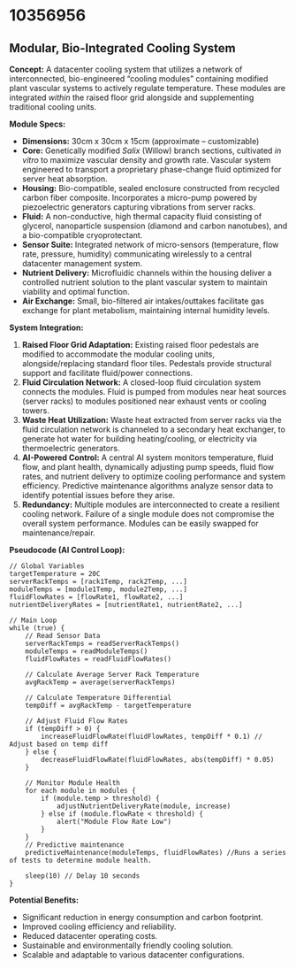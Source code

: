 # 10356956

## Modular, Bio-Integrated Cooling System

**Concept:** A datacenter cooling system that utilizes a network of interconnected, bio-engineered “cooling modules” containing modified plant vascular systems to actively regulate temperature. These modules are integrated *within* the raised floor grid alongside and supplementing traditional cooling units.

**Module Specs:**

*   **Dimensions:** 30cm x 30cm x 15cm (approximate – customizable)
*   **Core:** Genetically modified *Salix* (Willow) branch sections, cultivated *in vitro* to maximize vascular density and growth rate.  Vascular system engineered to transport a proprietary phase-change fluid optimized for server heat absorption.
*   **Housing:** Bio-compatible, sealed enclosure constructed from recycled carbon fiber composite. Incorporates a micro-pump powered by piezoelectric generators capturing vibrations from server racks.
*   **Fluid:**  A non-conductive, high thermal capacity fluid consisting of glycerol, nanoparticle suspension (diamond and carbon nanotubes), and a bio-compatible cryoprotectant.
*   **Sensor Suite:** Integrated network of micro-sensors (temperature, flow rate, pressure, humidity) communicating wirelessly to a central datacenter management system.
*   **Nutrient Delivery:** Microfluidic channels within the housing deliver a controlled nutrient solution to the plant vascular system to maintain viability and optimal function.
*   **Air Exchange:** Small, bio-filtered air intakes/outtakes facilitate gas exchange for plant metabolism, maintaining internal humidity levels.

**System Integration:**

1.  **Raised Floor Grid Adaptation:** Existing raised floor pedestals are modified to accommodate the modular cooling units, alongside/replacing standard floor tiles. Pedestals provide structural support and facilitate fluid/power connections.
2.  **Fluid Circulation Network:** A closed-loop fluid circulation system connects the modules. Fluid is pumped from modules near heat sources (server racks) to modules positioned near exhaust vents or cooling towers.
3.  **Waste Heat Utilization:**  Waste heat extracted from server racks via the fluid circulation network is channeled to a secondary heat exchanger, to generate hot water for building heating/cooling, or electricity via thermoelectric generators.
4.  **AI-Powered Control:** A central AI system monitors temperature, fluid flow, and plant health, dynamically adjusting pump speeds, fluid flow rates, and nutrient delivery to optimize cooling performance and system efficiency. Predictive maintenance algorithms analyze sensor data to identify potential issues before they arise.
5.  **Redundancy:** Multiple modules are interconnected to create a resilient cooling network. Failure of a single module does not compromise the overall system performance. Modules can be easily swapped for maintenance/repair.

**Pseudocode (AI Control Loop):**

```
// Global Variables
targetTemperature = 20C
serverRackTemps = [rack1Temp, rack2Temp, ...]
moduleTemps = [module1Temp, module2Temp, ...]
fluidFlowRates = [flowRate1, flowRate2, ...]
nutrientDeliveryRates = [nutrientRate1, nutrientRate2, ...]

// Main Loop
while (true) {
    // Read Sensor Data
    serverRackTemps = readServerRackTemps()
    moduleTemps = readModuleTemps()
    fluidFlowRates = readFluidFlowRates()

    // Calculate Average Server Rack Temperature
    avgRackTemp = average(serverRackTemps)

    // Calculate Temperature Differential
    tempDiff = avgRackTemp - targetTemperature

    // Adjust Fluid Flow Rates
    if (tempDiff > 0) {
        increaseFluidFlowRate(fluidFlowRates, tempDiff * 0.1) // Adjust based on temp diff
    } else {
        decreaseFluidFlowRate(fluidFlowRates, abs(tempDiff) * 0.05)
    }

    // Monitor Module Health
    for each module in modules {
        if (module.temp > threshold) {
            adjustNutrientDeliveryRate(module, increase)
        } else if (module.flowRate < threshold) {
            alert("Module Flow Rate Low")
        }
    }
    // Predictive maintenance
    predictiveMaintenance(moduleTemps, fluidFlowRates) //Runs a series of tests to determine module health.

    sleep(10) // Delay 10 seconds
}

```

**Potential Benefits:**

*   Significant reduction in energy consumption and carbon footprint.
*   Improved cooling efficiency and reliability.
*   Reduced datacenter operating costs.
*   Sustainable and environmentally friendly cooling solution.
*   Scalable and adaptable to various datacenter configurations.